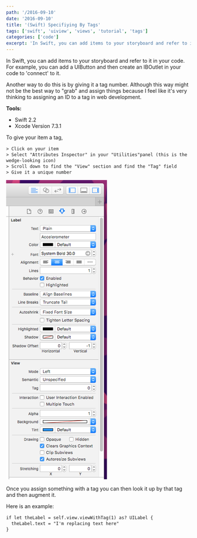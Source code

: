 ```yaml
---
path: '/2016-09-10'
date: '2016-09-10'
title: '(Swift) Specifiying By Tags'
tags: ['swift', 'uiview', 'views', 'tutorial', 'tags']
categories: ['code']
excerpt: 'In Swift, you can add items to your storyboard and refer to it in your code...'
---
```


In Swift, you can add items to your storyboard and refer to it in your code. For example, you can add a UIButton and then create an IBOutlet in your code to 'connect' to it.

Another way to do this is by giving it a tag number. Although this way might not be the best way to "grab" and assign things because I feel like it's very thinking to assigning an ID to a tag in web development.

**Tools:**

- Swift 2.2
- Xcode Version 7.3.1

To give your item a tag,

```
> Click on your item
> Select "Attributes Inspector" in your "Utilities"panel (this is the wedge-looking icon)
> Scroll down to find the "View" section and find the "Tag" field
> Give it a unique number
```

!["Giving a UIView a tag"](img1.png "Giving a UIView a tag")

Once you assign something with a tag you can then look it up by that tag and then augment it.

Here is an example:

```swift{numberLines: true}
if let theLabel = self.view.viewWithTag(1) as? UILabel {
  theLabel.text = "I'm replacing text here"
}
```
